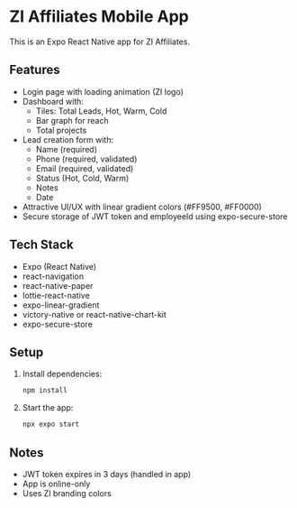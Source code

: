 # ZI Affiliates Mobile App

This is an Expo React Native app for ZI Affiliates.

## Features
- Login page with loading animation (ZI logo)
- Dashboard with:
  - Tiles: Total Leads, Hot, Warm, Cold
  - Bar graph for reach
  - Total projects
- Lead creation form with:
  - Name (required)
  - Phone (required, validated)
  - Email (required, validated)
  - Status (Hot, Cold, Warm)
  - Notes
  - Date
- Attractive UI/UX with linear gradient colors (#FF9500, #FF0000)
- Secure storage of JWT token and employeeId using expo-secure-store

## Tech Stack
- Expo (React Native)
- react-navigation
- react-native-paper
- lottie-react-native
- expo-linear-gradient
- victory-native or react-native-chart-kit
- expo-secure-store

## Setup
1. Install dependencies:
   ```bash
   npm install
   ```
2. Start the app:
   ```bash
   npx expo start
   ```

## Notes
- JWT token expires in 3 days (handled in app)
- App is online-only
- Uses ZI branding colors